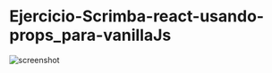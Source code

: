 # Ejercicio-Scrimba-react-usando-props_para-vanillaJs
![screenshot](https://i.imgur.com/4z9YHvn.png)
